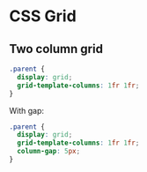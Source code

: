 # CSS Grid

## Two column grid
```css
.parent {
  display: grid;
  grid-template-columns: 1fr 1fr;
}
```

With gap:
```css
.parent {
  display: grid;
  grid-template-columns: 1fr 1fr;
  column-gap: 5px;
}
```
